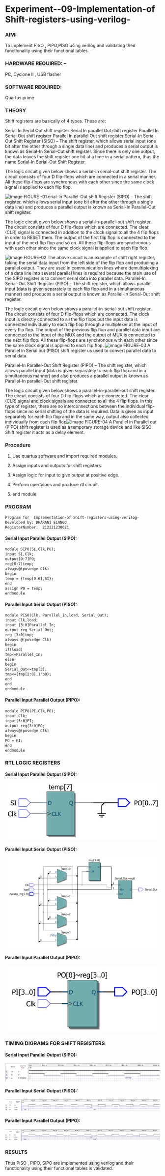 
# Experiment--09-Implementation-of Shift-registers-using-verilog-
### AIM:
 To implement PISO , PIPO,PISO  using verilog and validating their functionality using their functional tables
### HARDWARE REQUIRED:  –
 PC, Cyclone II , USB flasher
### SOFTWARE REQUIRED:  
 Quartus prime
### THEORY 
Shift registers are basically of 4 types. These are:

Serial In Serial Out shift register
Serial In parallel Out shift register
Parallel In Serial Out shift register
Parallel In parallel Out shift register
Serial-In Serial-Out Shift Register (SISO) –
The shift register, which allows serial input (one bit after the other through a single data line) and produces a serial output is known as Serial-In Serial-Out shift register. Since there is only one output, the data leaves the shift register one bit at a time in a serial pattern, thus the name Serial-In Serial-Out Shift Register.

The logic circuit given below shows a serial-in serial-out shift register. The circuit consists of four D flip-flops which are connected in a serial manner. All these flip-flops are synchronous with each other since the same clock signal is applied to each flip flop.

![image](https://user-images.githubusercontent.com/36288975/172337366-540cc45e-11fe-4cce-9503-560dc704bc7d.png)
FIGURE -01 
erial-In Parallel-Out shift Register (SIPO) –
The shift register, which allows serial input (one bit after the other through a single data line) and produces a parallel output is known as Serial-In Parallel-Out shift register.

The logic circuit given below shows a serial-in-parallel-out shift register. The circuit consists of four D flip-flops which are connected. The clear (CLR) signal is connected in addition to the clock signal to all the 4 flip flops in order to RESET them. The output of the first flip flop is connected to the input of the next flip flop and so on. All these flip-flops are synchronous with each other since the same clock signal is applied to each flip flop.

![image](https://user-images.githubusercontent.com/36288975/172337438-03416c7e-7c9d-4939-ba34-c355b9fc79c5.png)
FIGURE-02
The above circuit is an example of shift right register, taking the serial data input from the left side of the flip flop and producing a parallel output. They are used in communication lines where demultiplexing of a data line into several parallel lines is required because the main use of the SIPO register is to convert serial data into parallel data.
Parallel-In Serial-Out Shift Register (PISO) –
The shift register, which allows parallel input (data is given separately to each flip flop and in a simultaneous manner) and produces a serial output is known as Parallel-In Serial-Out shift register.

The logic circuit given below shows a parallel-in-serial-out shift register. The circuit consists of four D flip-flops which are connected. The clock input is directly connected to all the flip flops but the input data is connected individually to each flip flop through a multiplexer at the input of every flip flop. The output of the previous flip flop and parallel data input are connected to the input of the MUX and the output of MUX is connected to the next flip flop. All these flip-flops are synchronous with each other since the same clock signal is applied to each flip flop.
![image](https://user-images.githubusercontent.com/36288975/172337544-1632407f-1743-4b17-b480-00663d01e59f.png)
FIGURE-03
A Parallel in Serial out (PISO) shift register us used to convert parallel data to serial data.

Parallel-In Parallel-Out Shift Register (PIPO) –
The shift register, which allows parallel input (data is given separately to each flip flop and in a simultaneous manner) and also produces a parallel output is known as Parallel-In parallel-Out shift register.

The logic circuit given below shows a parallel-in-parallel-out shift register. The circuit consists of four D flip-flops which are connected. The clear (CLR) signal and clock signals are connected to all the 4 flip flops. In this type of register, there are no interconnections between the individual flip-flops since no serial shifting of the data is required. Data is given as input separately for each flip flop and in the same way, output also collected individually from each flip flop![image](https://user-images.githubusercontent.com/36288975/172337661-babb1f90-6286-4d14-8cbd-26a380ee085e.png)
FIGURE-04
A Parallel in Parallel out (PIPO) shift register is used as a temporary storage device and like SISO Shift register it acts as a delay element.

### Procedure
1. Use quartus software and import required modules.

2. Assign inputs and outputs for shift registers.

3. Assign logic for input to give output at positive edge.

4. Perform opertaions and produce rtl circuit.

5. end module




### PROGRAM 

```
Program for  Implementation-of Shift-registers-using-verilog-
Developed by: DHARANI ELANGO
RegisterNumber:  212221230021
```

#### Serial Input Parallel Output (SIPO):
```
module SIPO(SI,Clk,PO);
input SI,Clk;
output[0:7]PO;
reg[0:7]temp;
always@(posedge Clk)
begin
temp = {temp[0:6],SI};
end
assign PO = temp;
endmodule
```

#### Parallel Input Serial Output (PISO):
```
module PISO(Clk, Parallel_In,load, Serial_Out);
input Clk,load;
input [3:0]Parallel_In;
output reg Serial_Out;
reg [3:0]tmp;
always @(posedge Clk)
begin
if(load)
tmp<=Parallel_In;
else
begin
Serial_Out<=tmp[3];
tmp<={tmp[2:0],1'b0};
end
end
endmodule 
```
#### Parallel Input Parallel Output (PIPO):
```
module PIPO(PI,Clk,PO);
input Clk;
input[3:0]PI;
output reg[3:0]PO;
always@(posedge Clk)
begin
PO = PI;
end 
endmodule 
```


### RTL LOGIC  REGISTERS   
#### Serial Input Parallel Output (SIPO):
![OUTPUT](./RTL1.png)
#### Parallel Input Serial Output (PISO):
![OUTPUT](./RTL2.png)
#### Parallel Input Parallel Output (PIPO):
![OUTPUT](./RTL3.png)






### TIMING DIGRAMS FOR SHIFT REGISTERS
#### Serial Input Parallel Output (SIPO):
![OUTPUT](./TL1.png)
#### Parallel Input Serial Output (PISO):`
![OUTPUT](./TL2.png)
#### Parallel Input Parallel Output (PIPO):
![OUTPUT](./TL3.png)


### RESULTS 
Thus PISO , PIPO, SIPO are implemented using verilog and their functionality using their functional tables is validated.

